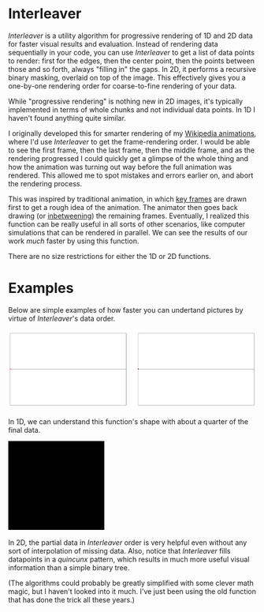 # Interleaver

*Interleaver* is a utility algorithm for progressive rendering of 1D and 2D data for faster visual results and evaluation. Instead of rendering data sequentially in your code, you can use *Interleaver* to get a list of data points to render: first for the edges, then the center point, then the points between those and so forth, always "filling in" the gaps. In 2D, it performs a recursive binary masking, overlaid on top of the image. This effectively gives you a one-by-one rendering order for coarse-to-fine rendering of your data.

While "progressive rendering" is nothing new in 2D images, it's typically implemented in terms of whole chunks and not individual data points. In 1D I haven't found anything quite similar.

I originally developed this for smarter rendering of my [Wikipedia animations](https://en.wikipedia.org/wiki/User:LucasVB/Gallery), where I'd use *Interleaver* to get the frame-rendering order. I would be able to see the first frame, then the last frame, then the middle frame, and as the rendering progressed I could quickly get a glimpse of the whole thing and how the animation was turning out way before the full animation was rendered. This allowed me to spot mistakes and errors earlier on, and abort the rendering process.

This was inspired by traditional animation, in which [key frames](https://en.wikipedia.org/wiki/Key_frame) are drawn first to get a rough idea of the animation. The animator then goes back drawing (or [inbetweening](https://en.wikipedia.org/wiki/Inbetweening)) the remaining frames. Eventually, I realized this function can be really useful in all sorts of other scenarios, like computer simulations that can be rendered in parallel. We can see the results of our work *much* faster by using this function.

There are no size restrictions for either the 1D or 2D functions.

# Examples

Below are simple examples of how faster you can undertand pictures by virtue of *Interleaver*'s data order.

![Interleaver for 1D data](https://raw.githubusercontent.com/1ucasvb/interleaver/master/example_1d.gif)

In 1D, we can understand this function's shape with about a quarter of the final data.

![Interleaver for 2D data](https://raw.githubusercontent.com/1ucasvb/interleaver/master/example_2d.gif)

In 2D, the partial data in *Interleaver* order is very helpful even without any sort of interpolation of missing data. Also, notice that *Interleaver* fills datapoints in a *quincunx* pattern, which results in much more useful visual information than a simple binary tree.

(The algorithms could probably be greatly simplified with some clever math magic, but I haven't looked into it much. I've just been using the old function that has done the trick all these years.)
